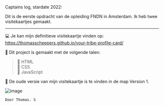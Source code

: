 Captains log, stardate 2022:

Dit is de eerste opdracht van de opleiding FNDN in Amsterdam. Ik heb twee visitekaartjes gemaakt.
_________________________________________________________________________________________________

:computer: Je kan mijn definitieve visitekaartje vinden op: https://thomasscheepers.github.io/your-tribe-profile-card/

:page_with_curl: Dit project is gemaakt met de volgende talen:

> :triangular_flag_on_post: HTML<br>
> :triangular_flag_on_post: CSS<br>
> :triangular_flag_on_post: JavaScript<br>

:memo: De oude versie van mijn visitekaartje is te vinden in de map Version 1.

![image](https://user-images.githubusercontent.com/60781257/189321883-4b22d9de-917f-4f9c-8003-b1cb83674960.png)

```
Door Thomas. S
```